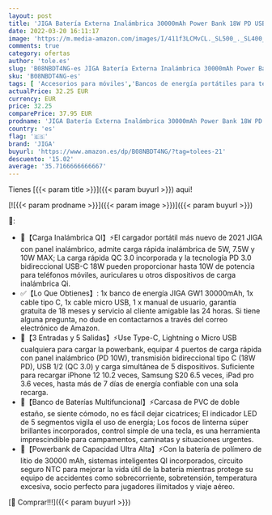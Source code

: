 ```yaml
---
layout: post
title: 'JIGA Batería Externa Inalámbrica 30000mAh Power Bank 18W PD USB-C con 3 Entradas y 5 Salidas y Linterna  10W Qi Cargador Inducción Portátil Powerbank QC3.0 Carga Rápida para iPhone Samsung AirPods etc'
date: 2022-03-20 16:11:17
image: 'https://m.media-amazon.com/images/I/411f3LCMvCL._SL500_._SL400_.jpg'
comments: true
category: ofertas
author: 'tole.es'
slug: 'B08NBDT4NG-es JIGA Batería Externa Inalámbrica 30000mAh Power Bank 18W...'
sku: 'B08NBDT4NG-es'
tags: [ 'Accesorios para móviles','Bancos de energía portátiles para teléfonos móviles','Cargadores para móviles','Comunicación móvil y accesorios','Electrónica','iphone','jiga', ]
actualPrice: 32.25 EUR
currency: EUR
price: 32.25
comparePrice: 37.95 EUR
prodname: 'JIGA Batería Externa Inalámbrica 30000mAh Power Bank 18W PD USB-C con 3 Entradas y 5 Salidas y Linterna  10W Qi Cargador Inducción Portátil Powerbank QC3.0 Carga Rápida para iPhone Samsung AirPods etc'
country: 'es'
flag: '🇪🇸'
brand: 'JIGA'
buyurl: 'https://www.amazon.es/dp/B08NBDT4NG/?tag=tolees-21'
descuento: '15.02'
average: '35.7166666666667'
---
```


Tienes [{{< param title >}}]({{< param buyurl >}}) aqui!

[![{{< param prodname >}}]({{< param image >}})]({{< param buyurl >}})

🔎:

- 🔋【Carga Inalámbrica QI】⚡El cargador portátil más nuevo de 2021 JIGA con panel inalámbrico, admite carga rápida inalámbrica de 5W, 7.5W y 10W MAX; La carga rápida QC 3.0 incorporada y la tecnología PD 3.0 bidireccional USB-C 18W pueden proporcionar hasta 10W de potencia para teléfonos móviles, auriculares u otros dispositivos de carga inalámbrica Qi.
- ✅【Lo Que Obtienes】: 1x banco de energía JIGA GW1 30000mAh, 1x cable tipo C, 1x cable micro USB, 1 x manual de usuario, garantía gratuita de 18 meses y servicio al cliente amigable las 24 horas. Si tiene alguna pregunta, no dude en contactarnos a través del correo electrónico de Amazon.
- 🔋【3 Entradas y 5 Salidas】⚡Use Type-C, Lightning o Micro USB cualquiera para cargar la powerbank, equipar 4 puertos de carga rápida con panel inalámbrico (PD 10W), transmisión bidireccional tipo C (18W PD), USB 1/2 (QC 3.0) y carga simultánea de 5 dispositivos. Suficiente para recargar iPhone 12 10.2 veces, Samsung S20 6.5 veces, iPad pro 3.6 veces, hasta más de 7 días de energía confiable con una sola recarga.
- 🔋【Banco de Baterías Multifuncional】⚡Carcasa de PVC de doble estaño, se siente cómodo, no es fácil dejar cicatrices; El indicador LED de 5 segmentos vigila el uso de energía; Los focos de linterna súper brillantes incorporados, control simple de una tecla, es una herramienta imprescindible para campamentos, caminatas y situaciones urgentes.
- 🔋【Powerbank de Capacidad Ultra Alta】⚡Con la batería de polímero de litio de 30000 mAh, sistemas inteligentes QI incorporados, circuito seguro NTC para mejorar la vida útil de la batería mientras protege su equipo de accidentes como sobrecorriente, sobretensión, temperatura excesiva, socio perfecto para jugadores ilimitados y viaje aéreo.

[🛒 Comprar!!!]({{< param buyurl >}})
